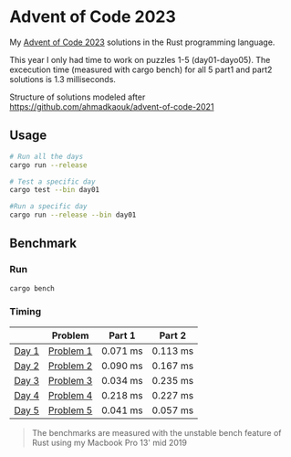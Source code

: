 # Advent of Code 2023
My [Advent of Code 2023](https://adventofcode.com) solutions in the Rust programming language.

This year I only had time to work on puzzles 1-5 (day01-dayo05).
The excecution time (measured with cargo bench) for all 5 part1 and part2 solutions is 1.3 milliseconds.

Structure of solutions modeled after https://github.com/ahmadkaouk/advent-of-code-2021

## Usage
```sh
# Run all the days
cargo run --release

# Test a specific day
cargo test --bin day01

#Run a specific day
cargo run --release --bin day01
```
## Benchmark
### Run

```sh
cargo bench
```



### Timing

|                       | Problem                                            | Part 1   | Part 2   |   
|-----------------------|----------------------------------------------------|----------|----------|
| [Day 1](src/day01.rs) | [Problem 1](https://adventofcode.com/2023/day/1)   |   0.071 ms |   0.113 ms | 
| [Day 2](src/day02.rs) | [Problem 2](https://adventofcode.com/2023/day/2)   |   0.090 ms |   0.167 ms |   
| [Day 3](src/day03.rs) | [Problem 3](https://adventofcode.com/2023/day/3)   |   0.034 ms |   0.235 ms | 
| [Day 4](src/day04.rs) | [Problem 4](https://adventofcode.com/2023/day/4)   |   0.218 ms |   0.227 ms | 
| [Day 5](src/day05.rs) | [Problem 5](https://adventofcode.com/2023/day/5)   |   0.041 ms |   0.057 ms | 


> The benchmarks are measured with the unstable bench feature of Rust using my Macbook Pro 13' mid 2019
